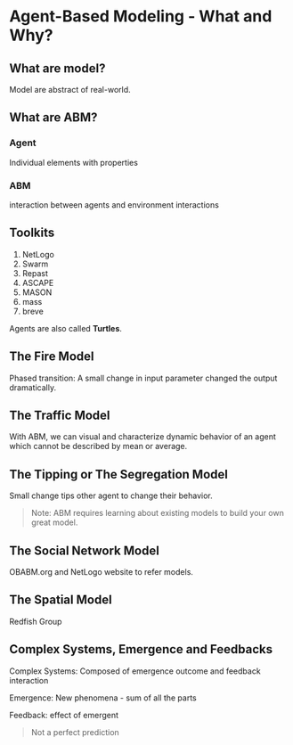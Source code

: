 # Agent-Based Modeling - What and Why?

## What are model?

Model are abstract of real-world.

## What are ABM?

### Agent

Individual elements with properties

### ABM 

interaction between agents and environment interactions

## Toolkits

1.  NetLogo
2.  Swarm
3.  Repast
4.  ASCAPE
5.  MASON
6.  mass
7.  breve

Agents are also called **Turtles**.

## The Fire Model

Phased transition: A small change in input parameter changed the output dramatically.

## The Traffic Model

With ABM, we can visual and characterize dynamic behavior of an agent which cannot be described by mean or average.

## The Tipping or The Segregation Model

Small change tips other agent to change their behavior.

> Note: ABM requires learning about existing models to build your own great model.

## The Social Network Model

OBABM.org and NetLogo website to refer models.

## The Spatial Model

Redfish Group

## Complex Systems, Emergence and Feedbacks

Complex Systems: Composed of emergence outcome and feedback interaction

Emergence: New phenomena - sum of all the parts

Feedback: effect of emergent

> Not a perfect prediction
